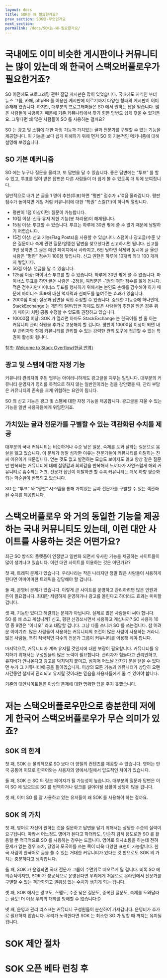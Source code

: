 ```yaml
---
layout: docs
title: SOK는 왜 필요한가요?
prev_section: SOK란-무엇인가요
next_section:
permalink: /docs/SOK는-왜-필요한가요/
---
```


# 국내에도 이미 비슷한 게시판이나 커뮤니티는 많이 있는데 왜 한국어 스택오버플로우가 필요한거죠?

SO 이전에도 프로그래밍 관련 질답 게시판은 많이 있었습니다. 국내에도 지식인 부터 뉴스 그룹, 카페, phpBB 를 이용한 게시판에 이르기까지 다양한 형태의 게시판이 이미 존재해 왔습니다. 하지만, 대부분의 프로그래머들은 SO 에서 원하는 답을 얻습니다. 많은 사람들이 사용하기 때문에 기존 커뮤니티에서 찾기 힘든 답변도 쉽게 찾을 수 있거든요. 그렇다면 왜 많은 사람들이 SO 를 사용하는 걸까요?

SO 는 광고 및 스팸에 대한 자정 기능과 가치있는 글과 전문가를 구별할 수 있는 기능을 제공합니다. 이 기능을 보다 쉽게 이해하기 위해 먼저 SO 의 기본적인 메커니즘에 대해 설명해 보겠습니다.

## SO 기본 메커니즘

SO 에는 누구나 질문을 올리고, 또 답변을 달 수 있습니다. 좋은 답변에는 “투표” 를 할 수 있고, 투표를 많이 받은 답변은 다른 사람들이 더 쉽게 볼 수 있도록 더 위에 보여집니다. 

일반적으로 내가 쓴 글을 1 명이 추천(투표)하면 “평판” 점수가 +10점 올라갑니다. 평판 점수가 높아지면 게임 처럼 커뮤니티에 대한 “특권” 스킬(?!)이 하나씩 열립니다. 

* 평판이 1점 이상이면: 질문이 가능합니다. 
* 10점 이상: 신규 유저 제한 기능(봇 처리용)이 해제됩니다.
* 15점 이상: 투표할 수 있습니다. 투표는 하루에 30번 밖에 쓸 수 없기 때문에 남발하기 어렵습니다.
* 15점 이상: 신고 기능(Flag Posts)을 사용할 수 있습니다. 스팸이나 광고글/수준 낮은 질문이나 숙제 관련 질문/엉뚱한 답변을 찾으셨다면 신고하시면 됩니다. 신고를 3번 당하면 그 글은 메인 페이지에서 사라지고, 6번 당하면 삭제와 동시에 글 올린 사람은 “평판” 점수가 100점 깎입니다. 신고 권한은 하루에 10개씩 최대 100 개까지 쌓입니다. 
* 50점 이상: 댓글을 달 수 있습니다.
* 125점 이상: 마이너스 투표를 할 수 있습니다. 하루에 30번 밖에 쓸 수 없습니다. 마이너스 투표를 하면 글쓴 사람은 -2점을, 여러분은 -1점의 평판 점수를 잃게 됩니다. 적은 점수지만 마이너스 투표를 행사하기 위해서는 본인도 손해를 감수해야 하기 때문에 마이너스 투표에 대한 억제력과 신뢰도를 높여주는 효과가 있습니다. 
* 2000점 이상: 질문과 답변을 직접 수정할 수 있습니다. 중요한 기능중에 하나인데, StackExchange 는 개인의 질문/답변 자체도 많은 사람들의 추천을 받은 경우 위키 페이지 처럼 공동 수정할 수 있도록 권장하고 있습니다.
* 10000점 이상: SOK 가 열리면 아마도 StackExchange 는 한국어를 할 줄 아는 커뮤니티 관리 직원을 추가로 고용해야 할 겁니다. 평판이 10000점 이상이 되면 내부 관리자와 함께 커뮤니티를 관리할 수 있는 강력한 관리 도구에 접근할 수 있는 특권이 활성화 됩니다.

참조: [Welcome to Stack Overflow](http://stackoverflow.com/tour)[(한글 번역)](https://github.com/so-in-korean/sok/wiki/Welcome-to-Stack-Overflow)

## 광고 및 스팸에 대한 자정 기능

커뮤니티 관리자의 주된 업무는 아이러니하게도 광고글을 지우는 일입니다. 대부분의 커뮤니티 운영자가 영리를 목적으로 하지 않는 일반인이라는 점을 감안했을 때, 관리 부담은 커뮤니티의 존속을 크게 위협하는 요인이 됩니다. 

SO 의 신고 기능은 광고 및 스팸에 대한 자정 기능을 제공합니다. 광고글을 지울 수 있는 기능을 일반 사용자들에게 위임한거죠. 

## 가치있는 글과 전문가를 구별할 수 있는 객관화된 수치를 제공

대부분의 국내 커뮤니티는 비슷하거나 수준 낮은 질문, 숙제를 도와 달라는 질문으로 몸살을 앓고 있습니다. 이 문제가 정말 심각한 이유는 전문가들이 커뮤니티를 이탈하는 진짜 이유이기 때문입니다. 얻는 것도 없고 발전하는 모습도 보이지도 않고 항상 같은 질문만 반복되는 커뮤니티에 대해 실망감과 회의감을 반복해서 느끼다가 자연스럽게 해외 커뮤니티로 흡수되는 거죠. 전문가 집단이 이탈하면 할 수록 커뮤니티는 더욱 하향 평준화되는 악순환이 반복되고 있습니다. 

SO 는 “투표” 와 “평판” 시스템을 통해 가치있는 글과 전문가를 구별할 수 있는 객관화된 수치를 제공합니다. 

# 스택오버플로우 와 거의 동일한 기능을 제공하는 국내 커뮤니티도 있는데, 이런 대안 사이트를 사용하는 것은 어떤가요?

최근 SO 방식의 플렛폼이 인정받고 일반화 되면서 유사한 기능을 제공하는 사이트들이 많이 생겨나고 있습니다.  이런 대안 사이트를 이용하는 것은 어떤가요?

첫 째, 트레픽 문제가 있습니다. 우리나라는 작은 나라지만 정말 많은 사람들이 사용하게 된다면 어마어마한 트레픽을 감당해야 할 겁니다.

둘 째, 운영비 문제가 있습니다. 이렇게 큰 사이트를 운영하고 관리하려면 많은 인원과 돈이 필요합니다. 최대한 저렴하게 운영하거나 광고를 올린다고 하더라도 효과는 미미할 겁니다.

셋 째, 기능만 있다고 해결되는 문제가 아닙니다. 실제로 많은 사람들이 써야 합니다. SO 를 왜 쓰고 계십니까? 신고, 평판 신경쓰시면서 사용하고 계십니까? SO 사용자 10명 중 9명은 “아니오” 라고 대답할 겁니다. 그냥 다들 쓰니까 SO 를 쓰는겁니다. 참 어려운 이야기죠. 많은 사람들이 사용하는 커뮤니티의 조건이 많은 사람이 사용하는 거라니. 많은 사람들, 특히 적극적인 다수의 전문가 그룹이 커뮤니티를 이용해 줘야 합니다. 

마지막으로, 커뮤니티가 계속 유지될 것인지에 대한 보장이 필요합니다. 커뮤니티를 유지하기 위해서는 구성원들의 많은 노력이 필요합니다. 관리자가 힘들다고 관리안하고, 유지비가 안나온다고 광고를 덕지덕지 붙이고, 심지어 어느날 갑자기 문을 닫을 수 있다면 누가 그 커뮤니티에 공을 들이겠습니까. 이상의 모든 기능과 커뮤니티가 상당히 오랜 시간동안 철저히 관리되고 유지될 것이라는 믿음을 사용자들에게 줄 수 있어야 합니다. 

기존의 대안사이트들은 이상의 문제에 대한 명확한 답을 주지 못했습니다.  

# 저는 스택오버플로우만으로 충분한데 저에게 한국어 스택오버플로우가 무슨 의미가 있죠?

## SOK 의 한계

첫 째, SOK 는 물리적으로 SO 보다 더 양질의 컨텐츠를 제공할 수 없습니다. 영어는 만국 공통어 이므로 한국어와는 사용자의 양에서/질에서 압도적인 차이가 있습니다.  

둘 째, SOK 는 SO 의 링크 페이지가 될 가능성이 높습니다. 대부분의 질문과 답변은 이미 SO 에 있으므로 SO 를 번역하거나 링크를 걸어야될 상황이 상당히 많을 겁니다. 

셋 째, 이미 SO 를 잘 사용하고 있는 유저들이 왜 SOK 를 사용해야 하는 걸까요.

## SOK 의 가치

첫 째, 영어로 자신이 원하는 것을 질문하고 답변을 달기 위해서는 상당한 수준의 실력이 요구됩니다. 따라서 어느정도 영어가 된다고 하더라도, 단순히 검색 용도로만 SO 를 활용할 뿐 적극적으로 SO 를 사용하는 경우는 드뭅니다. 
영어로 의사소통을 하는데 전혀 문제가 없는 경우 조차, 당영히 모국어를 쓰는 쪽이 더욱 다양한 표현이 가능합니다.
한국 사람이 한국어로 글을 쓸 수 있는 거대한 커뮤니티가 있다는 것 만으로도  SOK 의 가치는 충분하다고 생각합니다.

둘 째, SOK 가 운영되면 국내 전문가 그룹이 수면위로 떠오르게 될 겁니다. 비록 SO 에 의존적이지만, SOK 가 성공적으로 운영된다면 우리에게 처음으로 온라인에서 전문가를 구별할 수 있는 객관화되고 권위성 있는 수치가 생기게 되는 겁니다. 

셋 째, SOK 에서는 광고도, 스팸도, 수준 낮은 질문도, 중복된 질문도, 숙제를 도와달라는 글도! 더 이상 우리의 대화를 방해할 수 없습니다:D 

넷 째, 운영과 관리 리스크는 커뮤티니 구성원들이 분산하여 가져갑니다. 운영비가 추가로 필요하지 않습니다. 우리가 노력한다면 SOK 는 최소한 SO 가 망할 때 까지는 유지될 겁니다.  

# SOK 제안 절차

# SOK 오픈 베타 런칭 후